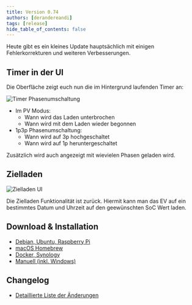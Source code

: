 ```yaml
---
title: Version 0.74
authors: [derandereandi]
tags: [release]
hide_table_of_contents: false
---
```


Heute gibt es ein kleines Update hauptsächlich mit einigen Fehlerkorrekturen und weiteren Verbesserungen.

## Timer in der UI

Die Oberfläche zeigt euch nun die im Hintergrund laufenden Timer an:

![Timer Phasenumschaltung](1p3p.png)

- Im PV Modus:
  - Wann wird das Laden unterbrochen
  - Wann wird mit dem Laden wieder begonnen
- 1p3p Phasenumschaltung:
  - Wann wird auf 3p hochgeschaltet
  - Wann wird auf 1p heruntergeschaltet

Zusätzlich wird auch angezeigt mit wievielen Phasen geladen wird.

## Zielladen

![Zielladen UI](zielladen.png)

Die Zielladen Funktionalität ist zurück. Hiermit kann man das EV auf ein bestimmtes Datum und Uhrzeit auf den geewünschten SoC Wert laden.

## Download & Installation

- [Debian, Ubuntu, Raspberry Pi](/docs/installation/linux)
- [macOS Homebrew](/docs/installation/macos)
- [Docker, Synology](/docs/installation/docker)
- [Manuell (inkl. Windows)](/docs/installation/manual)

## Changelog

- [Detaillierte Liste der Änderungen](https://github.com/evcc-io/evcc/releases/tag/0.74)
